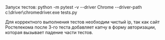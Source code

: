 Запуск тестов:
python -m pytest -v --driver Chrome --driver-path c:\driver\chromedriver.exe tests.py

Для корректного выполнения тестов необходим чистый ip, так как сайт Ростелекома после 3-го теста добавляет капчу в форму авторизации, которая вызывает падение части тестов.
